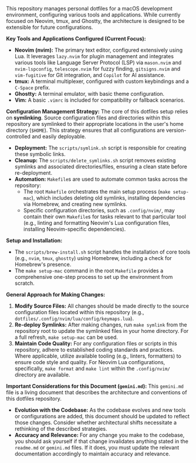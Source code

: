 This repository manages personal dotfiles for a macOS development environment, configuring various tools and applications. While currently focused on Neovim, tmux, and Ghostty, the architecture is designed to be extensible for future configurations.

**Key Tools and Applications Configured (Current Focus):**
*   **Neovim (nvim):** The primary text editor, configured extensively using Lua. It leverages `lazy.nvim` for plugin management and integrates various tools like Language Server Protocol (LSP) via `mason.nvim` and `nvim-lspconfig`, `telescope.nvim` for fuzzy finding, `gitsigns.nvim` and `vim-fugitive` for Git integration, and `Copilot` for AI assistance.
*   **tmux:** A terminal multiplexer, configured with custom keybindings and a `C-Space` prefix.
*   **Ghostty:** A terminal emulator, with basic theme configuration.
*   **Vim:** A basic `.vimrc` is included for compatibility or fallback scenarios.

**Configuration Management Strategy:**
The core of this dotfiles setup relies on **symlinking**. Source configuration files and directories within this repository are symlinked to their appropriate locations in the user's home directory (`$HOME`). This strategy ensures that all configurations are version-controlled and easily deployable.

*   **Deployment:** The `scripts/symlink.sh` script is responsible for creating these symbolic links.
*   **Cleanup:** The `scripts/delete_symlinks.sh` script removes existing symlinks and associated directories/files, ensuring a clean state before re-deployment.
*   **Automation:** `Makefile`s are used to automate common tasks across the repository:
    *   The root `Makefile` orchestrates the main setup process (`make setup-mac`), which includes deleting old symlinks, installing dependencies via Homebrew, and creating new symlinks.
    *   Specific configuration directories, such as `.config/nvim/`, may contain their own `Makefile`s for tasks relevant to that particular tool (e.g., linting and formatting Neovim's Lua configuration files, installing Neovim-specific dependencies).

**Setup and Installation:**
*   The `scripts/brew-install.sh` script handles the installation of core tools (e.g., `nvim`, `tmux`, `ghostty`) using Homebrew, including a check for Homebrew's presence.
*   The `make setup-mac` command in the root `Makefile` provides a comprehensive one-step process to set up the environment from scratch.

**General Approach for Making Changes:**
1.  **Modify Source Files:** All changes should be made directly to the source configuration files located within this repository (e.g., `dotfiles/.config/nvim/lua/config/keymaps.lua`).
2.  **Re-deploy Symlinks:** After making changes, run `make symlink` from the repository root to update the symlinked files in your home directory. For a full refresh, `make setup-mac` can be used.
3.  **Maintain Code Quality:** For any configuration files or scripts in this repository, adhere to established coding standards and practices. Where applicable, utilize available tooling (e.g., linters, formatters) to ensure code style and quality. For Neovim Lua configurations, specifically, `make format` and `make lint` within the `.config/nvim/` directory are available.

**Important Considerations for this Document (`gemini.md`):**
This `gemini.md` file is a living document that describes the architecture and conventions of this dotfiles repository.
*   **Evolution with the Codebase:** As the codebase evolves and new tools or configurations are added, this document should be updated to reflect those changes. Consider whether architectural shifts necessitate a rethinking of the described strategies.
*   **Accuracy and Relevance:** For any change you make to the codebase, you should ask yourself if that change invalidates anything stated in the `readme.md` or `gemini.md` files. If it does, you must update the relevant documentation accordingly to maintain accuracy and relevance.